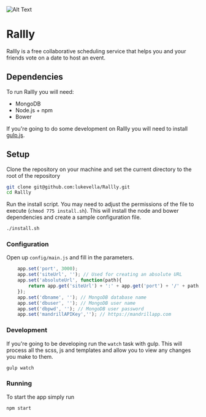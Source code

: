 ![Alt Text](https://pbs.twimg.com/profile_banners/2986438877/1423764183/1500x500)

# Rallly

Rallly is a free collaborative scheduling service that helps you and your friends vote on a date to host an event.

## Dependencies

To run Rallly you will need:

* MongoDB
* Node.js + npm
* Bower

If you're going to do some development on Rallly you will need to install [gulp.js](http://gulpjs.com/).


## Setup

Clone the repository on your machine and set the current directory to the root of the repository

```bash
git clone git@github.com:lukevella/Rallly.git
cd Rallly
```
Run the install script. You may need to adjust the permissions of the file to execute (`chmod 775 install.sh`). This will install the node and bower dependencies and create a sample configuration file.

```bash
./install.sh
```

### Configuration
Open up `config/main.js` and fill in the parameters. 

```javascript
    app.set('port', 3000);
    app.set('siteUrl', ''); // Used for creating an absolute URL
    app.set('absoluteUrl', function(path){
        return app.get('siteUrl') + ':' + app.get('port') + '/' + path;
    });
    app.set('dbname', ''); // MongoDB database name
    app.set('dbuser', ''); // MongoDB user name
    app.set('dbpwd', ''); // MongoDB user password
    app.set('mandrillAPIKey',''); // https://mandrillapp.com
```

### Development
If you're going to be developing run the `watch` task with gulp. This will process all the scss, js and templates and allow you to view any changes you make to them.

```bash
gulp watch
```

### Running
To start the app simply run
```bash
npm start
```
